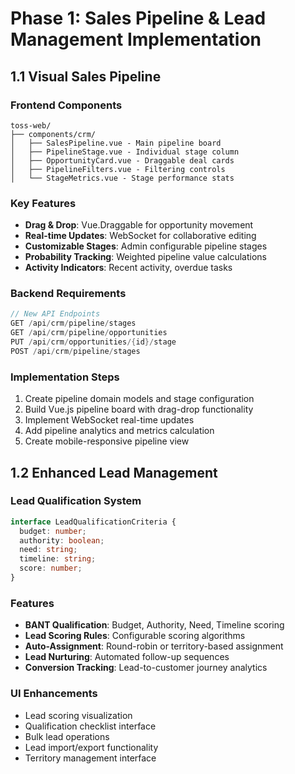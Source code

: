 # Phase 1: Sales Pipeline & Lead Management Implementation

## 1.1 Visual Sales Pipeline

### Frontend Components
```
toss-web/
├── components/crm/
│   ├── SalesPipeline.vue - Main pipeline board
│   ├── PipelineStage.vue - Individual stage column
│   ├── OpportunityCard.vue - Draggable deal cards
│   ├── PipelineFilters.vue - Filtering controls
│   └── StageMetrics.vue - Stage performance stats
```

### Key Features
- **Drag & Drop**: Vue.Draggable for opportunity movement
- **Real-time Updates**: WebSocket for collaborative editing
- **Customizable Stages**: Admin configurable pipeline stages
- **Probability Tracking**: Weighted pipeline value calculations
- **Activity Indicators**: Recent activity, overdue tasks

### Backend Requirements
```csharp
// New API Endpoints
GET /api/crm/pipeline/stages
GET /api/crm/pipeline/opportunities
PUT /api/crm/opportunities/{id}/stage
POST /api/crm/pipeline/stages
```

### Implementation Steps
1. Create pipeline domain models and stage configuration
2. Build Vue.js pipeline board with drag-drop functionality
3. Implement WebSocket real-time updates
4. Add pipeline analytics and metrics calculation
5. Create mobile-responsive pipeline view

## 1.2 Enhanced Lead Management

### Lead Qualification System
```typescript
interface LeadQualificationCriteria {
  budget: number;
  authority: boolean;
  need: string;
  timeline: string;
  score: number;
}
```

### Features
- **BANT Qualification**: Budget, Authority, Need, Timeline scoring
- **Lead Scoring Rules**: Configurable scoring algorithms
- **Auto-Assignment**: Round-robin or territory-based assignment
- **Lead Nurturing**: Automated follow-up sequences
- **Conversion Tracking**: Lead-to-customer journey analytics

### UI Enhancements
- Lead scoring visualization
- Qualification checklist interface
- Bulk lead operations
- Lead import/export functionality
- Territory management interface
